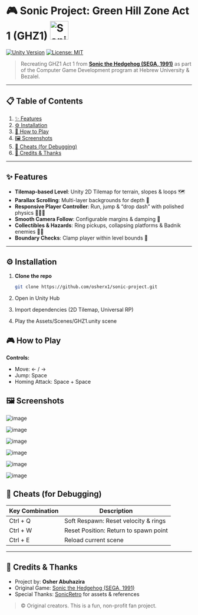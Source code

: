 # 🎮 Sonic Project: Green Hill Zone Act 1 (GHZ1) <img src="https://cdn2.steamgriddb.com/icon/b282d1735283e8eea45bce393cefe265/32/256x256.png" alt="Sonic Icon" width="50" height="50" />


[![Unity Version](https://img.shields.io/badge/Unity-6000.0.25f1-yellow?logo=unity&logoColor=white)](https://unity.com/)
  [![License: MIT](https://img.shields.io/badge/License-MIT-green.svg)](LICENSE)
 

> Recreating GHZ1 Act 1 from **[Sonic the Hedgehog (SEGA, 1991)](https://en.wikipedia.org/wiki/Sonic_the_Hedgehog)** as part of the Computer Game Development program at Hebrew University & Bezalel.

---

## 📋 Table of Contents
1. [✨ Features](#-features)  
2. [⚙️ Installation](#️-installation)  
3. [🚀 How to Play](#-how-to-play)  
4. [🖼️ Screenshots](#️-screenshots)  
5. [🔧 Cheats (for Debugging)](#-cheats-for-debugging)  
6. [📝 Credits & Thanks](#-credits--thanks)  
---

## ✨ Features
- **Tilemap-based Level**: Unity 2D Tilemap for terrain, slopes & loops 🗺️  
- **Parallax Scrolling**: Multi-layer backgrounds for depth 🌄  
- **Responsive Player Controller**: Run, jump & “drop dash” with polished physics 🏃‍♂️💨  
- **Smooth Camera Follow**: Configurable margins & damping 🎥  
- **Collectibles & Hazards**: Ring pickups, collapsing platforms & Badnik enemies 💍🐞  
- **Boundary Checks**: Clamp player within level bounds 🚧  

---

## ⚙️ Installation
1. **Clone the repo**  
   ```bash
   git clone https://github.com/osherx1/sonic-project.git
2. Open in Unity Hub

3. Import dependencies (2D Tilemap, Universal RP)

4. Play the Assets/Scenes/GHZ1.unity scene

## 🎮 How to Play

**Controls:**

- Move: ← / →
- Jump: Space
- Homing Attack: Space + Space

## 🖼️ Screenshots
![image](https://github.com/user-attachments/assets/f0eae4ab-7289-4bf3-b792-d01b84789f77)

![image](https://github.com/user-attachments/assets/2a709cf2-ae70-4fe4-842e-0417945b6344)

![image](https://github.com/user-attachments/assets/68d852ee-28c2-46bd-82ed-19cabc6bfba3)

![image](https://github.com/user-attachments/assets/5f4c534a-5596-411e-b3df-919784cb3bbb)

![image](https://github.com/user-attachments/assets/a37663c7-0896-4a3e-8d27-1e889d8ec689)

![image](https://github.com/user-attachments/assets/66a3fde7-0e18-4cb7-a268-7bab6abbcf75)


## 🧪 Cheats (for Debugging)

| Key Combination | Description                                |
|------------------|--------------------------------------------|
| Ctrl + Q         | Soft Respawn: Reset velocity & rings       |
| Ctrl + W         | Reset Position: Return to spawn point      |
| Ctrl + E         | Reload current scene                       |

---

## 📝 Credits & Thanks

- Project by: **Osher Abuhazira**
- Original Game: [Sonic the Hedgehog (SEGA, 1991)](https://en.wikipedia.org/wiki/Sonic_the_Hedgehog)
- Special Thanks: [SonicRetro](https://www.sonicretro.org) for assets & references

> © Original creators. This is a fun, non-profit fan project.




